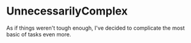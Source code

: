 # UnnecessarilyComplex
As if things weren't tough enough, I've decided to complicate the most basic of tasks even more.
